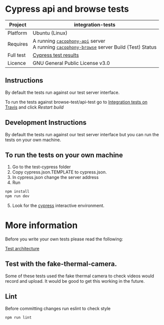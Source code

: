 # Cypress api and browse tests

Project | integration-tests
---|--- |
Platform | Ubuntu (Linux) |
Requires | A running [`cacophony-api`](https://github.com/TheCacophonyProject/cacophony-api) server </br> A running [`cacophony-browse`](https://github.com/TheCacophonyProject/cacophony-browse) server Build (Test) Status | [![Build Status](https://api.travis-ci.com/TheCacophonyProject/integration-tests.svg?branch=master)](https://travis-ci.com/TheCacophonyProject/integration-tests) |
Full test | [Cypress test results](https://dashboard.cypress.io/projects/dyez6t/runs)|
Licence | GNU General Public License v3.0 |

## Instructions
By default the tests run against our test server interface.

To run the tests against browse-test/api-test go to [Integration tests on Travis](https://travis-ci.com/TheCacophonyProject/integration-tests) and click _Restart build_

## Development Instructions
By default the tests run against our test server interface but you can run the tests on your own machine. 

## To run the tests on your own machine
1.  Go to the test-cypress folder
2.  Copy cypress.json.TEMPLATE to cypress.json.
3.  In cypress.json change the server address
4.  Run
``` bash
npm install
npm run dev
```
5.  Look for the [cypress](https://www.cypress.io/) interactive environment.

# More information

Before you write your own tests please read the following:

[Test architecture](/test-cypress/architecture.md)

## Test with the fake-thermal-camera.   
Some of these tests used the fake thermal camera to check videos would record and upload.   It would be good to get this working in the future. 

## Lint
Before committing changes run eslint to check style
``` bashin
npm run lint
```